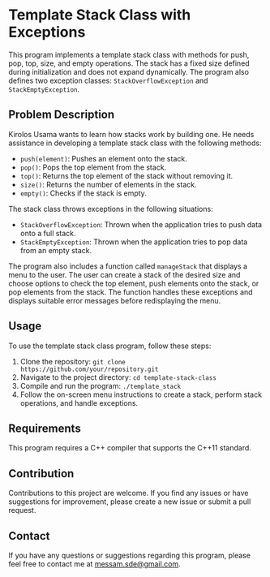 # Template Stack Class with Exceptions

This program implements a template stack class with methods for push, pop, top, size, and empty operations. The stack has a fixed size defined during initialization and does not expand dynamically. The program also defines two exception classes: `StackOverflowException` and `StackEmptyException`.

## Problem Description

Kirolos Usama wants to learn how stacks work by building one. He needs assistance in developing a template stack class with the following methods:

- `push(element)`: Pushes an element onto the stack.
- `pop()`: Pops the top element from the stack.
- `top()`: Returns the top element of the stack without removing it.
- `size()`: Returns the number of elements in the stack.
- `empty()`: Checks if the stack is empty.

The stack class throws exceptions in the following situations:

- `StackOverflowException`: Thrown when the application tries to push data onto a full stack.
- `StackEmptyException`: Thrown when the application tries to pop data from an empty stack.

The program also includes a function called `manageStack` that displays a menu to the user. The user can create a stack of the desired size and choose options to check the top element, push elements onto the stack, or pop elements from the stack. The function handles these exceptions and displays suitable error messages before redisplaying the menu.

## Usage

To use the template stack class program, follow these steps:

1. Clone the repository: `git clone https://github.com/your/repository.git`
2. Navigate to the project directory: `cd template-stack-class`
3. Compile and run the program: `./template_stack`
4. Follow the on-screen menu instructions to create a stack, perform stack operations, and handle exceptions.

## Requirements

This program requires a C++ compiler that supports the C++11 standard.

## Contribution

Contributions to this project are welcome. If you find any issues or have suggestions for improvement, please create a new issue or submit a pull request.


## Contact

If you have any questions or suggestions regarding this program, please feel free to contact me at [messam.sde@gmail.com](mailto:messam.sde@gmail.com).
